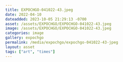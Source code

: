 ```yaml
---
title: EXPOCHGO-041022-43.jpeg
date: 2022-04-10
dateadded: 2023-10-05 21:29:13 -0700
asset: /assets/EXPOCHGO/EXPOCHGO-041022-43.jpeg
image: /assets/EXPOCHGO/EXPOCHGO-041022-43.jpeg
categories: image
gallery: expochgo
permalink: /media/expochgo/expochgo-041022-43-jpeg
layout: asset
tags: ["art", "times"]
--- 
```

